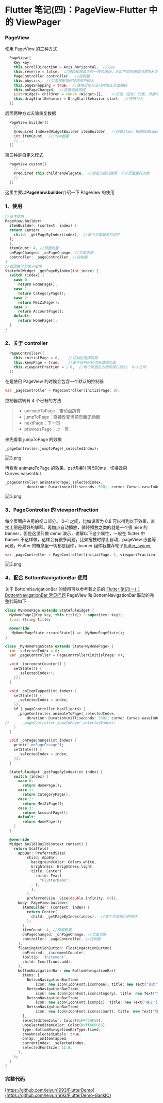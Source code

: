 # Flutter 笔记(四)：PageView-Flutter 中的 ViewPager

### PageView

使用 PageView 的三种方式

```dart
  PageView({
    Key key,
    this.scrollDirection = Axis.horizontal,  //方向
    this.reverse = false,  //是否和阅读方向一样的滚动，比如中文的阅读习惯系从左往右
    PageController controller,  //控制器
    this.physics,  //页面视图如何响应用户输入
    this.pageSnapping = true,  //使用自定义滚动时禁止页面捕捉
    this.onPageChanged,  //页面切换回调
    List<Widget> children = const <Widget>[],    //页面（组件）列表，页面个数等于长度
    this.dragStartBehavior = DragStartBehavior.start,  //拖拽行为
  })
```

后面两种方式去除重复数据

```dart
  PageView.builder({
    //...
    @required IndexedWidgetBuilder itemBuilder,  //创建item，根据回调index返回不同页面
    int itemCount,  //item数量
    //...
  })
```

第三种是自定义模式

```dart
  PageView.custom({
    //...
    @required this.childrenDelegate,  //自定义模式接受一个子页面委托对象
    //...
  })
```

这里主要以**PageView.builder**介绍一下 PageView 的使用

### 1、使用

```dart
//组件使用
PageView.builder(
  itemBuilder: (context, index) {
  return Center(
    child: _getPageByIndex(index),  //每个页面展示的组件
  );
  },
  itemCount: 4, //页面数量
  onPageChanged: _onPageChange, //页面切换
  controller: _pageController, //控制器
)
//返回每个页面子组件
StatefulWidget _getPageByIndex(int index) {
  switch (index) {
    case 0:
      return HomePage();
    case 1:
      return CategoryPage();
    case 2:
      return MeiZiPage();
    case 3:
      return AccountPage();
    default:
      return HomePage();
  }
}
```

### 2、关于 controller

```dart
  PageController({
    this.initialPage = 0,    //初始化选择页面
    this.keepPage = true,    //是否保持已经渲染过得页面
    this.viewportFraction = 1.0,  //每个页面应占用的视口部分。 0~1之间
  })
```

在是使用 PageView 的时候会包含一个默认的控制器

```dart
var _pageController = PageController(initialPage: 0);
```

控制器跳转有 4 个已有的方法

> - animateToPage：带动画跳转
> - jumpToPage：直接改变当前页面无动画
> - nextPage：下一页
> - previousPage：上一页

来先看看 jumpToPage 的效果

```dart
_pageController.jumpToPage(_selectedIndex);
```

![3.png](/android/flutter_note_4_1.webp)

再看看 animateToPage 的效果，ps:切换时间 500ms，切换效果 Curves.easeInOut

```dart
_pageController.animateToPage(_selectedIndex,
          duration: Duration(milliseconds: 500), curve: Curves.easeInOut);
```

![3.png](/android/flutter_note_4_2.webp)

### 3、PageController 的 viewportFraction

每个页面应占用的视口部分。 0~1 之间，比如设置为 0.8 可以得到以下效果，直接上图是最好的解释。再加点自动播放，循环播放之类的就是一个很 nice 的 banner，但是这里只做 demo 演示，讲解以下这个属性，一般在 flutter 中 banner 不这样做，这样会有很多问题，比如拖拽时停止自动，pageView 嵌套等问题。Flutter 的概念里一切都是组件，banner 组件我推荐轮子[flutter_swiper](https://github.com/best-flutter/flutter_swiper)

```dart
var _pageController = PageController(initialPage: 1, viewportFraction: 0.8);
```

![3.png](/android/flutter_note_4_3.webp)

### 4、配合 BottomNavigationBar 使用

关于 BottomNavigationBar 的使用可以参考我之前的
[Flutter 笔记(一)：BottomNavigationBar 常见问题](https://www.jianshu.com/p/7274bad9f7ec)
PageView 和 BottomNavigationBar 联动的完整代码如下

```dart
class MyHomePage extends StatefulWidget {
  MyHomePage({Key key, this.title}) : super(key: key);
  final String title;

  @override
  _MyHomePageState createState() => _MyHomePageState();
}

class _MyHomePageState extends State<MyHomePage> {
  int _selectedIndex = 0;
  var _pageController = PageController(initialPage: 0);

  void _incrementCounter() {
    setState(() {
      _selectedIndex++;
    });
  }

  void _onItemTapped(int index) {
    setState(() {
      _selectedIndex = index;
    });
    if (_pageController.hasClients) {
      _pageController.animateToPage(_selectedIndex,
          duration: Duration(milliseconds: 500), curve: Curves.easeInOut);
//      _pageController.jumpToPage(_selectedIndex);
    }
  }

  void _onPageChange(int index) {
    print("_onPageChange");
    setState(() {
      _selectedIndex = index;
    });
  }

  StatefulWidget _getPageByIndex(int index) {
    switch (index) {
      case 0:
        return HomePage();
      case 1:
        return CategoryPage();
      case 2:
        return MeiZiPage();
      case 3:
        return AccountPage();
      default:
        return HomePage();
    }
  }

  @override
  Widget build(BuildContext context) {
    return Scaffold(
      appBar: PreferredSize(
          child: AppBar(
            backgroundColor: Colors.white,
            brightness: Brightness.light,
            title: Center(
              child: Text(
                "FlutterDemo",
              ),
            ),
          ),
          preferredSize: Size(double.infinity, 60)),
      body: PageView.builder(
        itemBuilder: (context, index) {
          return Center(
            child: _getPageByIndex(index),  //每个页面展示的组件
          );
        },
        itemCount: 4, //页面数量
        onPageChanged: _onPageChange, //页面切换
        controller: _pageController, //控制器
      ),
      floatingActionButton: FloatingActionButton(
        onPressed: _incrementCounter,
        tooltip: 'Increment',
        child: Icon(Icons.add),
      ),
      bottomNavigationBar: new BottomNavigationBar(
        items: [
          BottomNavigationBarItem(
              icon: new Icon(IconFont.iconhome), title: new Text("首页")),
          BottomNavigationBarItem(
              icon: new Icon(IconFont.iconcategory), title: new Text("分类")),
          BottomNavigationBarItem(
              icon: new Icon(IconFont.iconpic), title: new Text("妹子")),
          BottomNavigationBarItem(
              icon: new Icon(IconFont.iconaccount), title: new Text("我的")),
        ],
        selectedItemColor: Color(0xFF4CAF50),
        unselectedItemColor: Color(0xff666666),
        type: BottomNavigationBarType.fixed,
        showUnselectedLabels: true,
        onTap: _onItemTapped,
        currentIndex: _selectedIndex,
        selectedFontSize: 12.0,
      ),
    );
  }
}
```

### 完整代码

[https://github.com/leiyun1993/FlutterDemo](https://github.com/leiyun1993/FlutterDemo-GankIO)
